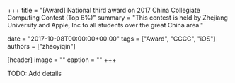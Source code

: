 +++
title = "[Award] National third award on 2017 China Collegiate Computing Contest (Top 6%)"
summary = "This contest is held by Zhejiang University and Apple, Inc to all students over the great China area."

date = "2017-10-08T00:00:00+00:00"
tags = ["Award", "CCCC", "iOS"]
authors = ["zhaoyiqin"]

[header]
image = ""
caption = ""
+++

TODO: Add details
